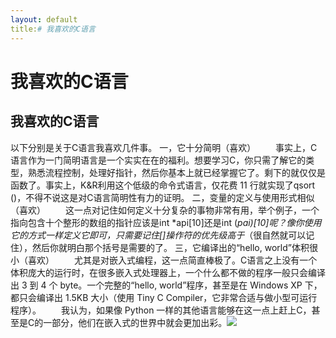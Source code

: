 ```yaml
---
layout: default
title:# 我喜欢的C语言
---
```


# 我喜欢的C语言

## 我喜欢的C语言
以下分别是关于C语言我喜欢几件事。
一，它十分简明（喜欢）
　　事实上，C语言作为一门简明语言是一个实实在在的福利。想要学习C，你只需了解它的类型，熟悉流程控制，处理好指针，然后你基本上就已经掌握它了。剩下的就仅仅是函数了。事实上，K&R利用这个低级的命令式语言，仅花费 11 行就实现了qsort ()，不得不说这是对C语言简明性有力的证明。
二，变量的定义与使用形式相似（喜欢）
　　这一点对记住如何定义十分复杂的事物非常有用，举个例子，一个指向包含十个整形的数组的指针应该是int *api[10]还是int (*pai)[10]呢？像你使用它的方式一样定义它即可，只需要记住[]操作符的优先级高于*（很自然就可以记住），然后你就明白那个括号是需要的了。
三，它编译出的“hello, world”体积很小（喜欢）
　　尤其是对嵌入式编程，这一点简直棒极了。C语言之上没有一个体积庞大的运行时，在很多嵌入式处理器上，一个什么都不做的程序一般只会编译出 3 到 4 个 byte。一个完整的“hello, world”程序，甚至是在 Windows XP 下，都只会编译出 1.5KB 大小（使用 Tiny C Compiler，它非常合适与做小型可运行程序）。
　　我认为，如果像 Python 一样的其他语言能够在这一点上赶上C，甚至是C的一部分，他们在嵌入式的世界中就会更加出彩。<img src="https://github.com/zkybob/zkybobhomework/blob/gh-pages/b6c405cb87b82e87.jpg?raw=true" />